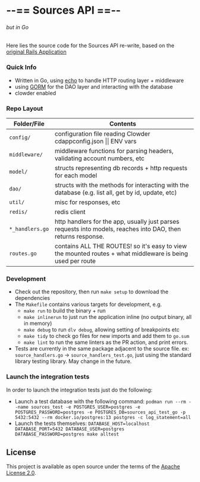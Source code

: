 # --== Sources API ==-- 
###### _but in Go_

Here lies the source code for the Sources API re-write, based on the [original Rails Application](https://github.com/RedHatInsights/sources-api)

### Quick Info
- Written in Go, using [echo](https://echo.labstack.com/) to handle HTTP routing layer + middleware
- using [GORM](gorm.io) for the DAO layer and interacting with the database
- clowder enabled

### Repo Layout
|Folder/File   | Contents  |
|---|---|
| `config/` | configuration file reading Clowder cdappconfig.json \|\| ENV vars |
| `middleware/` | middleware functions for parsing headers, validating account numbers, etc |
| `model/` | structs representing db records + http requests for each model |
| `dao/`  |  structs with the methods for interacting with the database (e.g. list all, get by id, update, etc) |
| `util/` | misc for responses, etc |
| `redis/` | redis client |
| `*_handlers.go` | http handlers for the app, usually just parses requests into models, reaches into DAO, then returns response. |
| `routes.go` | contains ALL THE ROUTES! so it's easy to view the mounted routes + what middleware is being used per route |

### Development
- Check out the repository, then run `make setup` to download the dependencies
- The `Makefile` contains various targets for development, e.g.  
    - `make run` to build the binary + run 
    - `make inlinerun` to just run the application inline (no output binary, all in memory)
    - `make debug` to run `dlv debug`, allowing setting of breakpoints etc
    - `make tidy` to check go files for new imports and add them to `go.sum`
    - `make lint` to run the same linters as the PR action, and print errors.
- Tests are currently in the same package adjacent to the source file. ex: `source_handlers.go` -> `source_handlers_test.go`, just using the standard library testing library. May change in the future. 

### Launch the integration tests

In order to launch the integration tests just do the following:

- Launch a test database with the following command: `podman run --rm --name sources_test -e POSTGRES_USER=postgres -e POSTGRES_PASSWORD=postgres -e POSTGRES_DB=sources_api_test_go -p 5432:5432 --rm docker.io/postgres:13 postgres -c log_statement=all`
- Launch the tests themselves: `DATABASE_HOST=localhost DATABASE_PORT=5432 DATABASE_USER=postgres DATABASE_PASSWORD=postgres make alltest`

## License

This project is available as open source under the terms of the [Apache License 2.0](http://www.apache.org/licenses/LICENSE-2.0).

